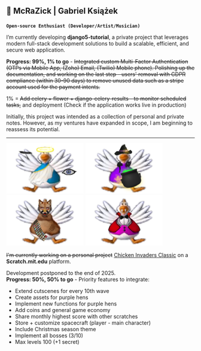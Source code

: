 ## 🎒 McRaZick | Gabriel Książek

**`Open-source Enthusiast (Developer/Artist/Musician)`**

I’m currently developing **django5-tutorial**, a private project that leverages modern full-stack development solutions to build a scalable, efficient, and secure web application.

**Progress: 99%, 1% to go** - ~~Integrated custom Multi-Factor Authentication (OTPs via Mobile App, (Zoho) Email, (Twilio) Mobile phone). Polishing up the documentation, and working on the last step - users' removal with GDPR compliance (within 30-90 days) to remove unused data such as a stripe account used for the payment intents.~~

1% = ~~Add celery + flower + django-celery-results - to monitor scheduled tasks,~~ and deployment (Check if the application works live in production)

Initially, this project was intended as a collection of personal and private notes. However, as my ventures have expanded in scope, I am beginning to reassess its potential.

<hr>

<p align="left">
<img src="https://github.com/gubrus50/gubrus50/blob/main/chickens/%23chicken_blue_halloween.png">  <img src="https://github.com/gubrus50/gubrus50/blob/main/chickens/%23chicken_purple_halloween.png">  <img src="https://github.com/gubrus50/gubrus50/blob/main/chickens/%23chicken_indigo_halloween.png">  <img src="https://github.com/gubrus50/gubrus50/blob/main/chickens/%23chicken_pink_halloween.png">
</p>

~~I'm currently working on a personal project~~ [Chicken Invaders Classic](https://scratch.mit.edu/projects/666461150/) on a **Scratch.mit.edu** platform.

Development postponed to the end of 2025.<br>
**Progress: 50%, 50% to go** - Priority features to integrate:

- Extend cutscenes for every 10th wave
- Create assets for purple hens
- Implement new functions for purple hens
- Add coins and general game economy
- Share monthly highest score with other scratches
- Store + customize spacecraft (player - main character)
- Include Christmas season theme
- Implement all bosses (3/10)
- Max levels 100 (+1 secret) 

